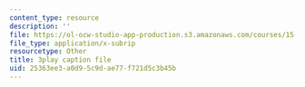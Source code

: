 ```yaml
---
content_type: resource
description: ''
file: https://ol-ocw-studio-app-production.s3.amazonaws.com/courses/15-071-the-analytics-edge-spring-2017/25363ee3a0d95c9dae77f721d5c3b45b_MvERdFp8mvI.vtt
file_type: application/x-subrip
resourcetype: Other
title: 3play caption file
uid: 25363ee3-a0d9-5c9d-ae77-f721d5c3b45b
---
```

